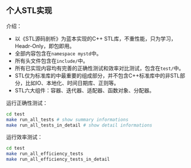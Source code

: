 ## 个人STL实现

介绍：
- 以《STL源码剖析》为蓝本实现的C++ STL库，不重性能，只为学习，Headr-Only，即包即用。
- 全部内容包含在`namespace mystd`中。
- 所有头文件包含在`include/`中。
- 所有已实现内容均有完善的正确性测试和效率对比测试，包含在`test/`中。
- STL仅为标准库的中最重要的组成部分，并不包含C++标准库中的非STL部分，比如IO、本地化、时间日期库、正则等。
- STL六大组件：容器、迭代器、适配器、函数对象、分配器。

运行正确性测试：
```sh
cd test
make run_all_tests # show summary informations
make run_all_tests_in_detail # show detail informations
```

运行效率测试：
```sh
cd test
make run_all_efficiency_tests
make run_all_efficiency_tests_in_detail
```
